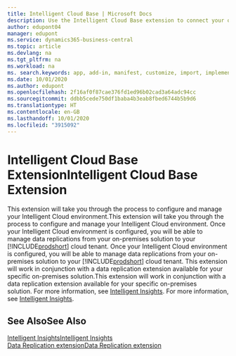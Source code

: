 ```yaml
---
title: Intelligent Cloud Base | Microsoft Docs
description: Use the Intelligent Cloud Base extension to connect your on-premises solution with Business Central online.
author: edupont04
manager: edupont
ms.service: dynamics365-business-central
ms.topic: article
ms.devlang: na
ms.tgt_pltfrm: na
ms.workload: na
ms. search.keywords: app, add-in, manifest, customize, import, implement
ms.date: 10/01/2020
ms.author: edupont
ms.openlocfilehash: 2f16af0f87cae376fd1ed96b02cad3a64adc94cc
ms.sourcegitcommit: ddbb5cede750df1baba4b3eab8fbed6744b5b9d6
ms.translationtype: HT
ms.contentlocale: en-GB
ms.lasthandoff: 10/01/2020
ms.locfileid: "3915092"
---
```

# <a name="intelligent-cloud-base-extension"></a><span data-ttu-id="f227f-103">Intelligent Cloud Base Extension</span><span class="sxs-lookup"><span data-stu-id="f227f-103">Intelligent Cloud Base Extension</span></span>

<span data-ttu-id="f227f-104">This extension will take you through the process to configure and manage your Intelligent Cloud environment.</span><span class="sxs-lookup"><span data-stu-id="f227f-104">This extension will take you through the process to configure and manage your Intelligent Cloud environment.</span></span><span data-ttu-id="f227f-105"> Once your Intelligent Cloud environment is configured, you will be able to manage data replications from your on-premises solution to your [!INCLUDE[prodshort](includes/prodshort.md)] cloud tenant.</span><span class="sxs-lookup"><span data-stu-id="f227f-105"> Once your Intelligent Cloud environment is configured, you will be able to manage data replications from your on-premises solution to your [!INCLUDE[prodshort](includes/prodshort.md)] cloud tenant.</span></span> <span data-ttu-id="f227f-106">This extension will work in conjunction with a data replication extension available for your specific on-premises solution.</span><span class="sxs-lookup"><span data-stu-id="f227f-106">This extension will work in conjunction with a data replication extension available for your specific on-premises solution.</span></span><span data-ttu-id="f227f-107"> For more information, see [Intelligent Insights](about-intelligent-cloud.md).</span><span class="sxs-lookup"><span data-stu-id="f227f-107"> For more information, see [Intelligent Insights](about-intelligent-cloud.md).</span></span>  

## <a name="see-also"></a><span data-ttu-id="f227f-108">See Also</span><span class="sxs-lookup"><span data-stu-id="f227f-108">See Also</span></span>

[<span data-ttu-id="f227f-109">Intelligent Insights</span><span class="sxs-lookup"><span data-stu-id="f227f-109">Intelligent Insights</span></span>](about-intelligent-cloud.md)  
[<span data-ttu-id="f227f-110">Data Replication extension</span><span class="sxs-lookup"><span data-stu-id="f227f-110">Data Replication extension</span></span>](ui-extensions-data-replication.md)  
